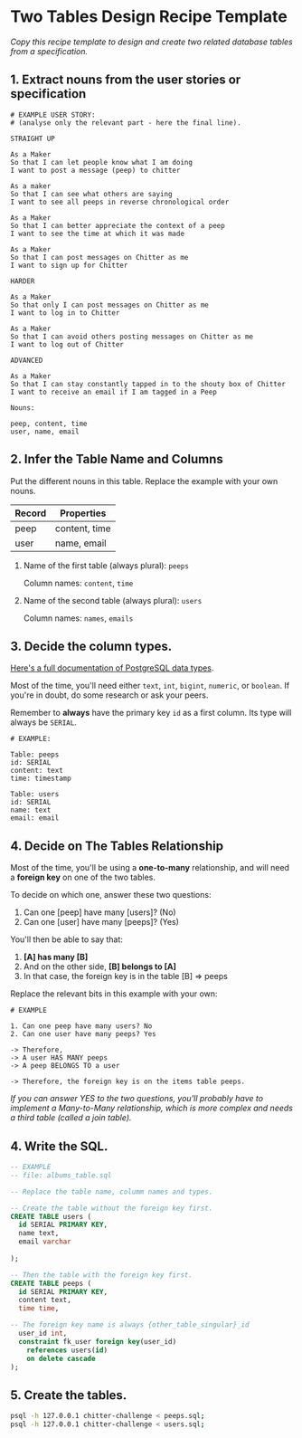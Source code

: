 # Two Tables Design Recipe Template

_Copy this recipe template to design and create two related database tables from a specification._

## 1. Extract nouns from the user stories or specification

```
# EXAMPLE USER STORY:
# (analyse only the relevant part - here the final line).

STRAIGHT UP

As a Maker
So that I can let people know what I am doing  
I want to post a message (peep) to chitter

As a maker
So that I can see what others are saying  
I want to see all peeps in reverse chronological order

As a Maker
So that I can better appreciate the context of a peep
I want to see the time at which it was made

As a Maker
So that I can post messages on Chitter as me
I want to sign up for Chitter

HARDER

As a Maker
So that only I can post messages on Chitter as me
I want to log in to Chitter

As a Maker
So that I can avoid others posting messages on Chitter as me
I want to log out of Chitter

ADVANCED

As a Maker
So that I can stay constantly tapped in to the shouty box of Chitter
I want to receive an email if I am tagged in a Peep
```

```
Nouns:

peep, content, time 
user, name, email
```

## 2. Infer the Table Name and Columns

Put the different nouns in this table. Replace the example with your own nouns.

| Record                | Properties                                        |
| --------------------- | --------------------------------------------------|
| peep                  |  content, time
| user                  |  name, email

1. Name of the first table (always plural): `peeps` 

    Column names: `content`, `time`

2. Name of the second table (always plural): `users` 

    Column names: `names`, `emails`

## 3. Decide the column types.

[Here's a full documentation of PostgreSQL data types](https://www.postgresql.org/docs/current/datatype.html).

Most of the time, you'll need either `text`, `int`, `bigint`, `numeric`, or `boolean`. If you're in doubt, do some research or ask your peers.

Remember to **always** have the primary key `id` as a first column. Its type will always be `SERIAL`.

```
# EXAMPLE:

Table: peeps
id: SERIAL
content: text
time: timestamp

Table: users
id: SERIAL
name: text
email: email
```

## 4. Decide on The Tables Relationship

Most of the time, you'll be using a **one-to-many** relationship, and will need a **foreign key** on one of the two tables.

To decide on which one, answer these two questions:

1. Can one [peep] have many [users]? (No)
2. Can one [user] have many [peeps]? (Yes)

You'll then be able to say that:

1. **[A] has many [B]**
2. And on the other side, **[B] belongs to [A]**
3. In that case, the foreign key is in the table [B] => peeps

Replace the relevant bits in this example with your own:

```
# EXAMPLE

1. Can one peep have many users? No
2. Can one user have many peeps? Yes

-> Therefore,
-> A user HAS MANY peeps
-> A peep BELONGS TO a user

-> Therefore, the foreign key is on the items table peeps.
```

*If you can answer YES to the two questions, you'll probably have to implement a Many-to-Many relationship, which is more complex and needs a third table (called a join table).*

## 4. Write the SQL.

```sql
-- EXAMPLE
-- file: albums_table.sql

-- Replace the table name, columm names and types.

-- Create the table without the foreign key first.
CREATE TABLE users (
  id SERIAL PRIMARY KEY,
  name text,
  email varchar
  
);

-- Then the table with the foreign key first.
CREATE TABLE peeps (
  id SERIAL PRIMARY KEY,
  content text,
  time time,

-- The foreign key name is always {other_table_singular}_id
  user_id int,
  constraint fk_user foreign key(user_id)
    references users(id)
    on delete cascade
);

```

## 5. Create the tables.

```bash
psql -h 127.0.0.1 chitter-challenge < peeps.sql;
psql -h 127.0.0.1 chitter-challenge < users.sql;

```